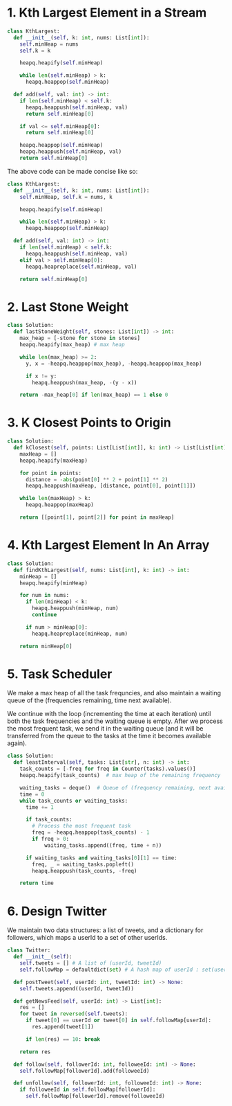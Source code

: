 # 1. Kth Largest Element in a Stream

```python
class KthLargest:
  def __init__(self, k: int, nums: List[int]):
    self.minHeap = nums
    self.k = k

    heapq.heapify(self.minHeap)

    while len(self.minHeap) > k:
      heapq.heappop(self.minHeap)

  def add(self, val: int) -> int:
    if len(self.minHeap) < self.k:
      heapq.heappush(self.minHeap, val)
      return self.minHeap[0]

    if val <= self.minHeap[0]:
      return self.minHeap[0]

    heapq.heappop(self.minHeap)
    heapq.heappush(self.minHeap, val)
    return self.minHeap[0]
```

The above code can be made concise like so:

```python
class KthLargest:
  def __init__(self, k: int, nums: List[int]):
    self.minHeap, self.k = nums, k

    heapq.heapify(self.minHeap)

    while len(self.minHeap) > k:
      heapq.heappop(self.minHeap)

  def add(self, val: int) -> int:
    if len(self.minHeap) < self.k:
      heapq.heappush(self.minHeap, val)
    elif val > self.minHeap[0]:
      heapq.heapreplace(self.minHeap, val)

    return self.minHeap[0]
```

# 2. Last Stone Weight

```python
class Solution:
  def lastStoneWeight(self, stones: List[int]) -> int:
    max_heap = [-stone for stone in stones]
    heapq.heapify(max_heap) # max heap

    while len(max_heap) >= 2:
      y, x = -heapq.heappop(max_heap), -heapq.heappop(max_heap)

      if x != y:
        heapq.heappush(max_heap, -(y - x))

    return -max_heap[0] if len(max_heap) == 1 else 0
```

# 3. K Closest Points to Origin

```python
class Solution:
  def kClosest(self, points: List[List[int]], k: int) -> List[List[int]]:
    maxHeap = []
    heapq.heapify(maxHeap)

    for point in points:
      distance = -abs(point[0] ** 2 + point[1] ** 2)
      heapq.heappush(maxHeap, [distance, point[0], point[1]])

    while len(maxHeap) > k:
      heapq.heappop(maxHeap)

    return [[point[1], point[2]] for point in maxHeap]
```

# 4. Kth Largest Element In An Array

```python
class Solution:
  def findKthLargest(self, nums: List[int], k: int) -> int:
    minHeap = []
    heapq.heapify(minHeap)

    for num in nums:
      if len(minHeap) < k:
        heapq.heappush(minHeap, num)
        continue

      if num > minHeap[0]:
        heapq.heapreplace(minHeap, num)

    return minHeap[0]
```

# 5. Task Scheduler

We make a max heap of all the task frequncies, and also maintain a waiting queue
of the (frequencies remaining, time next available).

We continue with the loop (incrementing the time at each iteration) until
both the task frequencies and the waiting queue is empty. After we process the
most frequent task, we send it in the waiting queue (and it will be transferred
from the queue to the tasks at the time it becomes available again).

```python
class Solution:
  def leastInterval(self, tasks: List[str], n: int) -> int:
    task_counts = [-freq for freq in Counter(tasks).values()]
    heapq.heapify(task_counts)  # max heap of the remaining frequency

    waiting_tasks = deque()  # Queue of (frequency remaining, next available time)
    time = 0
    while task_counts or waiting_tasks:
      time += 1

      if task_counts:
        # Process the most frequent task
        freq = -heapq.heappop(task_counts) - 1
        if freq > 0:
            waiting_tasks.append((freq, time + n))

      if waiting_tasks and waiting_tasks[0][1] == time:
        freq, _ = waiting_tasks.popleft()
        heapq.heappush(task_counts, -freq)

    return time
```

# 6. Design Twitter

We maintain two data structures: a list of tweets, and a dictionary for followers,
which maps a userId to a set of other userIds.

```python
class Twitter:
  def __init__(self):
    self.tweets = [] # A list of (userId, tweetId)
    self.followMap = defaultdict(set) # A hash map of userId : set(userId)

  def postTweet(self, userId: int, tweetId: int) -> None:
    self.tweets.append((userId, tweetId))

  def getNewsFeed(self, userId: int) -> List[int]:
    res = []
    for tweet in reversed(self.tweets):
      if tweet[0] == userId or tweet[0] in self.followMap[userId]:
        res.append(tweet[1])

      if len(res) == 10: break

    return res

  def follow(self, followerId: int, followeeId: int) -> None:
    self.followMap[followerId].add(followeeId)

  def unfollow(self, followerId: int, followeeId: int) -> None:
    if followeeId in self.followMap[followerId]:
      self.followMap[followerId].remove(followeeId)
```
